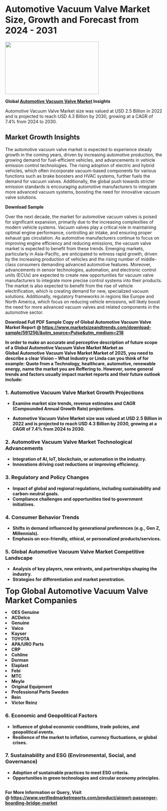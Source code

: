 <H1>Automotive Vacuum Valve Market Size, Growth and Forecast from 2024 - 2031</H1><img class="aligncenter size-medium wp-image-584254" src="https://thirdeyenews.in/wp-content/uploads/2024/09/Global-Market-Research-300x168.jpeg" alt="" width="300" height="168" /><p><strong>Global&nbsp;<a href="https://www.marketsizeandtrends.com/download-sample/591256/&amp;utm_source=Pulse&amp;utm_medium=218">Automotive Vacuum Valve Market</a> Insights</strong></p><p>Automotive Vacuum Valve Market size was valued at USD 2.5 Billion in 2022 and is projected to reach USD 4.3 Billion by 2030, growing at a CAGR of 7.4% from 2024 to 2030.</p><p><h2>Market Growth Insights</h2> <p>The automotive vacuum valve market is expected to experience steady growth in the coming years, driven by increasing automotive production, the growing demand for fuel-efficient vehicles, and advancements in vehicle emission control technologies. The rising adoption of electric and hybrid vehicles, which often incorporate vacuum-based components for various functions such as brake boosters and HVAC systems, further fuels the demand for vacuum valves. Additionally, the global push towards stricter emission standards is encouraging automotive manufacturers to integrate more advanced vacuum systems, boosting the need for innovative vacuum valve solutions.</p> <p><strong>Download Sample</strong></p> <p>Over the next decade, the market for automotive vacuum valves is poised for significant expansion, primarily due to the increasing complexities of modern vehicle systems. Vacuum valves play a critical role in maintaining optimal engine performance, controlling air intake, and ensuring proper exhaust gas circulation. As automotive manufacturers continue to focus on improving engine efficiency and reducing emissions, the vacuum valve market is expected to benefit from these trends. Emerging markets, particularly in Asia-Pacific, are anticipated to witness rapid growth, driven by the increasing production of vehicles and the rising number of middle-class consumers demanding advanced automotive features. Moreover, advancements in sensor technologies, automation, and electronic control units (ECUs) are expected to create new opportunities for vacuum valve manufacturers to integrate more precise control systems into their products. The market is also expected to benefit from the rise of vehicle electrification, which is creating demand for new, specialized vacuum solutions. Additionally, regulatory frameworks in regions like Europe and North America, which focus on reducing vehicle emissions, will likely boost the need for more advanced vacuum valves and related components in the automotive sector.</p> <p><strong></p><p><span class=""><strong>Download Full PDF Sample Copy of Global Automotive Vacuum Valve Market Report</strong> @ <a href="https://www.marketsizeandtrends.com/download-sample/591256/&amp;utm_source=Pulse&amp;utm_medium=218" target="_blank">https://www.marketsizeandtrends.com/download-sample/591256/&amp;utm_source=Pulse&amp;utm_medium=218</a></span></p><p>In order to make an accurate and perceptive description of future scope of a Global&nbsp;Automotive Vacuum Valve Market Market as Global&nbsp;Automotive Vacuum Valve Market Market of 2025, you need to describe a clear Vision &ndash; What Industry or Linda can you think of for example: Quote from a Technology, healthcare, automotive, renewable energy, name the market you are Reffering to. However, some general trends and factors usually impact market reports and their future outlook include:</p><h3>1.&nbsp;<strong>Automotive Vacuum Valve Market Growth Projections</strong></h3><ul><li>Examine market size trends, revenue estimates and CAGR (Compounded Annual Growth Rate) projections.</li><li><p>Automotive Vacuum Valve Market size was valued at USD 2.5 Billion in 2022 and is projected to reach USD 4.3 Billion by 2030, growing at a CAGR of 7.4% from 2024 to 2030.</p></li></ul><h3>2.&nbsp;<strong>Automotive Vacuum Valve Market Technological Advancements</strong></h3><ul><li>Integration of AI, IoT, blockchain, or automation in the industry.</li><li>Innovations driving cost reductions or improving efficiency.</li></ul><h3>3.&nbsp;<strong>Regulatory and Policy Changes</strong></h3><ul><li>Impact of global and regional regulations, including sustainability and carbon-neutral goals.</li><li>Compliance challenges and opportunities tied to government initiatives.</li></ul><h3>4.&nbsp;<strong>Consumer Behavior Trends</strong></h3><ul><li>Shifts in demand influenced by generational preferences (e.g., Gen Z, Millennials).</li><li>Emphasis on eco-friendly, ethical, or personalized products/services.</li></ul><h3>5.&nbsp;<strong>Global Automotive Vacuum Valve Market Competitive Landscape</strong></h3><ul><li>Analysis of key players, new entrants, and partnerships shaping the industry.</li><li>Strategies for differentiation and market penetration.</li></ul><p data-pm-slice="1 1 []"><span style="color: inherit; font-family: inherit; font-size: 25px;">Top Global Automotive Vacuum Valve Market Companies</span></p><div class="" data-test-id=""><p><li>OES Genuine</li><li> ACDelco</li><li> Genuine</li><li> Vaico</li><li> Kayser</li><li> TOYOTA</li><li> APA/URO Parts</li><li> CRP</li><li> Cohline</li><li> Dorman</li><li> Elaplast</li><li> Febi</li><li> MTC</li><li> Meyle</li><li> Original Equipment</li><li> Professional Parts Sweden</li><li> Rein</li><li> Victor Reinz</li></p></div><h3>6.&nbsp;<strong>Economic and Geopolitical Factors</strong></h3><ul><li>Influence of global economic conditions, trade policies, and geopolitical events.</li><li>Resilience of the market to inflation, currency fluctuations, or global crises.</li></ul><h3>7.&nbsp;<strong>Sustainability and ESG (Environmental, Social, and Governance)</strong></h3><ul><li>Adoption of sustainable practices to meet ESG criteria.</li><li>Opportunities in green technologies and circular economy principles.</li></ul><h2><strong style="font-size: 14px;">For More Information or Query, Visit @&nbsp;</strong><a style="background-color: #ffffff; font-size: 14px;" href="https://www.marketsizeandtrends.com/report/automotive-vacuum-valve-market/" target="_blank">https://www.verifiedmarketreports.com/product/airport-passenger-boarding-bridge-market</a></h2>

